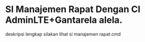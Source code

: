 # SI Manajemen Rapat Dengan CI AdminLTE+Gantarela alela.
deskripsi lengkap silakan lihat si manajemen rapat.cmd
